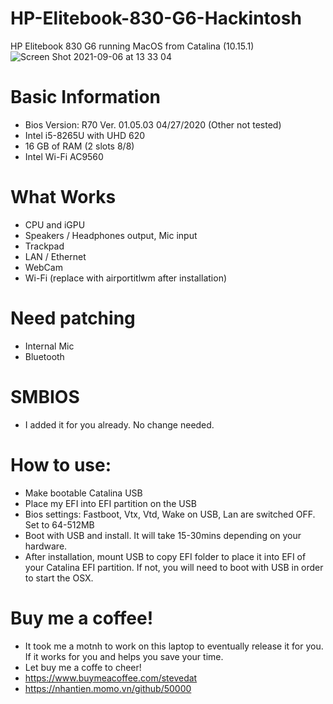 # HP-Elitebook-830-G6-Hackintosh
HP Elitebook 830 G6 running MacOS from Catalina (10.15.1)
![Screen Shot 2021-09-06 at 13 33 04](https://user-images.githubusercontent.com/38579777/132171534-dbd9e851-36cd-40c1-9675-9a0c189e4e0f.png)

# Basic Information
- Bios Version: R70 Ver. 01.05.03 04/27/2020 (Other not tested)
- Intel i5-8265U with UHD 620
- 16 GB of RAM (2 slots 8/8)
- Intel Wi-Fi AC9560

# What Works
- CPU and iGPU
- Speakers / Headphones output, Mic input
- Trackpad 
- LAN / Ethernet
- WebCam
- Wi-Fi (replace with airportitlwm after installation)

# Need patching
- Internal Mic
- Bluetooth

# SMBIOS
- I added it for you already. No change needed.

# How to use:
- Make bootable Catalina USB
- Place my EFI into EFI partition on the USB
- Bios settings: Fastboot, Vtx, Vtd, Wake on USB, Lan are switched OFF. Set to 64-512MB
- Boot with USB and install. It will take 15-30mins depending on your hardware. 
- After installation, mount USB to copy EFI folder to place it into EFI of your Catalina EFI partition. If not, you will need to boot with USB in order to start the OSX.

# Buy me a coffee! 
- It took me a motnh to work on this laptop to eventually release it for you. If it works for you and helps you save your time.
- Let buy me a coffe to cheer!
- https://www.buymeacoffee.com/stevedat
- https://nhantien.momo.vn/github/50000
